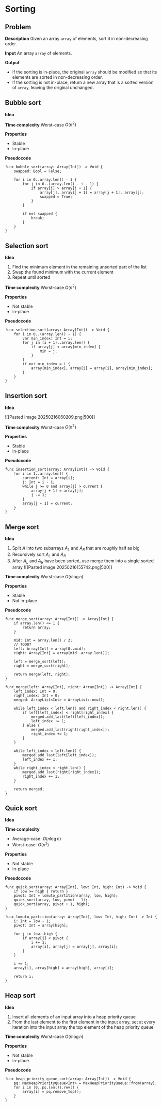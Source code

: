 # Sorting

## Problem

**Description**
Given an array `array` of elements, sort it in non-decreasing order.

**Input**
An array `array` of elements.

**Output**
- If the sorting is in-place, the original `array` should be modified so that its elements are sorted in non-decreasing order.
- If the sorting is not in-place, return a new array that is a sorted version of `array`, leaving the original unchanged.

## Bubble sort

**Idea**

**Time complexity** 
Worst-case $O(n^2)$

**Properties**
- Stable
- In-place

**Pseudocode**
```
func bubble_sort(array: Array[Int]) -> Void {
    swapped: Bool = False;

    for i in 0..array.len() - 1 {
        for j in 0..(array.len() - i - 1) {
            if array[j] > array[j + 1] {
                array[j], array[j + 1] = array[j + 1], array[j];
                swapped = True;
            }
        }

        if not swapped {
            break;
        }
    }
}
```

## Selection sort

**Idea**
1. Find the minimum element in the remaining unsorted part of the list
2. Swap the found minimum with the current element
3. Repeat until sorted

**Time complexity**
Worst-case $O(n^2)$

**Properties**
- Not stable
- In-place

**Pseudocode**
```
func selection_sort(array: Array[Int]) -> Void {
	for i in 0..(array.len() - 1) {
		var min_index: Int = i;
		for j in (i + 1)..array.len() {
			if array[j] < array[min_index] {
				min = j;
			}
		}
		if not min_index = i {
			array[min_index], array[i] = array[i], array[min_index];
		}
	}
}
```

## Insertion sort

**Idea**

![[Pasted image 20250216060209.png|500]]

**Time complexity**
Worst-case $O(n^2)$ 

**Properties**
- Stable
- In-place

**Pseudocode**
```
func insertion_sort(array: Array[Int]) -> Void {
	for i in 1..array.len() {
		current: Int = array[i];
		j: Int = i - 1;
		while j >= 0 and array[j] > current {
			array[j + 1] = array[j];
			j -= 1;
		}
		array[j + 1] = current;
	}
}
```

## Merge sort

**Idea**
1. Split $A$ into two subarrays $A_L$ and $A_R$ that are roughly half as big
2. Recursively sort $A_L$ and $A_R$
3. After $A_L$ and $A_R$ have been sorted, use merge them into a single sorted array
![[Pasted image 20250216155742.png|500]]

**Time complexity**
Worst-case $O(n \log n)$ 

**Properties**
- Stable
- Not in-place

**Pseudocode**
```
func merge_sort(array: Array[Int]) -> Array[Int] {
    if array.len() <= 1 {
        return array;
    }

    mid: Int = array.len() / 2;
    // TODO?
    left: Array[Int] = array[0..mid];
    right: Array[Int] = array[mid..array.len()];

    left = merge_sort(left);
    right = merge_sort(right);

    return merge(left, right);
}

func merge(left: Array[Int], right: Array[Int]) -> Array[Int] {
    left_index: Int = 0;
    right_index: Int = 0;
    merged: ArrayList<Int> = ArrayList::new();

    while left_index < left.len() and right_index < right.len() {
        if left[left_index] < right[right_index] {
            merged.add_last(left[left_index]);
            left_index += 1;
        } else {
            merged.add_last(right[right_index]);
            right_index += 1;
        }
    }

    while left_index < left.len() {
        merged.add_last(left[left_index]);
        left_index += 1;
    }
    while right_index < right.len() {
        merged.add_last(right[right_index]);
        right_index += 1;
    }

    return merged;
}
```

## Quick sort

**Idea**

**Time complexity**
- Average-case: $O(n \log n)$
- Worst-case: $O(n^2)$

**Properties**
- Not stable
- In-place

**Pseudocode**
```
func quick_sort(array: Array[Int], low: Int, high: Int) -> Void {
	if low >= high { return }
	pivot: Int = lomuto_partition(array, low, high);
	quick_sort(array, low, pivot - 1);
	quick_sort(array, pivot + 1, high);
}

func lomuto_partition(array: Array[Int], low: Int, high: Int) -> Int {
    i: Int = low - 1;
    pivot: Int = array[high];

    for j in low..high {
        if array[j] < pivot {
            i += 1;
            array[i], array[j] = array[j], array[i];
        }
    }

    i += 1;
    array[i], array[high] = array[high], array[i];

    return i;
}
```

## Heap sort

**Idea**
1. Insert all elements of an input array into a heap priority queue
2. From the last element to the first element in the input array, set at every iteration into the input array the top element of the heap priority queue

**Time complexity**
Worst-case $O(n \log n)$

**Properties**
- Not stable
- In-place

**Pseudocode**
```
func heap_priority_queue_sort(array: Array[Int]) -> Void {
	pq: MaxHeapPriorityQueue<Int> = MaxHeapPriorityQueue::from(array);
	for i in (0..pq.len()).rev() {
		array[i] = pq.remove_top();
	}
}
```

